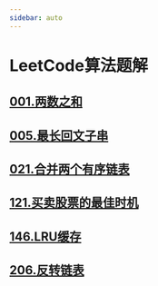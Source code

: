 ```yaml
---
sidebar: auto
---
```


# LeetCode算法题解

## [001.两数之和](./01.两数之和.md)
## [005.最长回文子串](./05.最长回文子串.md)
## [021.合并两个有序链表](./021.合并两个有序链表.md)
## [121.买卖股票的最佳时机](./121.买卖股票的最佳时机.md)
## [146.LRU缓存](./146.LRU缓存.md)
## [206.反转链表](./206.反转链表.md)


